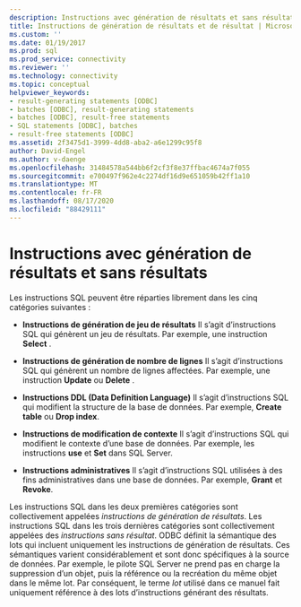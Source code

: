```yaml
---
description: Instructions avec génération de résultats et sans résultats
title: Instructions de génération de résultats et de résultat | Microsoft Docs
ms.custom: ''
ms.date: 01/19/2017
ms.prod: sql
ms.prod_service: connectivity
ms.reviewer: ''
ms.technology: connectivity
ms.topic: conceptual
helpviewer_keywords:
- result-generating statements [ODBC]
- batches [ODBC], result-generating statements
- batches [ODBC], result-free statements
- SQL statements [ODBC], batches
- result-free statements [ODBC]
ms.assetid: 2f3475d1-3999-4dd8-aba2-a6e1299c95f8
author: David-Engel
ms.author: v-daenge
ms.openlocfilehash: 31484578a544bb6f2cf3f8e37ffbac4674a7f055
ms.sourcegitcommit: e700497f962e4c2274df16d9e651059b42ff1a10
ms.translationtype: MT
ms.contentlocale: fr-FR
ms.lasthandoff: 08/17/2020
ms.locfileid: "88429111"
---
```

# <a name="result-generating-and-result-free-statements"></a>Instructions avec génération de résultats et sans résultats
Les instructions SQL peuvent être réparties librement dans les cinq catégories suivantes :  
  
-   **Instructions de génération de jeu de résultats** Il s’agit d’instructions SQL qui génèrent un jeu de résultats. Par exemple, une instruction **Select** .  
  
-   **Instructions de génération de nombre de lignes** Il s’agit d’instructions SQL qui génèrent un nombre de lignes affectées. Par exemple, une instruction **Update** ou **Delete** .  
  
-   **Instructions DDL (Data Definition Language)** Il s’agit d’instructions SQL qui modifient la structure de la base de données. Par exemple, **Create table** ou **Drop index**.  
  
-   **Instructions de modification de contexte** Il s’agit d’instructions SQL qui modifient le contexte d’une base de données. Par exemple, les instructions **use** et **Set** dans SQL Server.  
  
-   **Instructions administratives** Il s’agit d’instructions SQL utilisées à des fins administratives dans une base de données. Par exemple, **Grant** et **Revoke**.  
  
 Les instructions SQL dans les deux premières catégories sont collectivement appelées *instructions de génération de résultats*. Les instructions SQL dans les trois dernières catégories sont collectivement appelées des *instructions sans résultat*. ODBC définit la sémantique des lots qui incluent uniquement les instructions de génération de résultats. Ces sémantiques varient considérablement et sont donc spécifiques à la source de données. Par exemple, le pilote SQL Server ne prend pas en charge la suppression d’un objet, puis la référence ou la recréation du même objet dans le même lot. Par conséquent, le terme *lot* utilisé dans ce manuel fait uniquement référence à des lots d’instructions générant des résultats.
